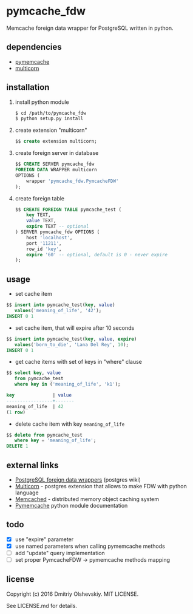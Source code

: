 pymcache\_fdw
=============

Memcache foreign data wrapper for PostgreSQL written in python.

dependencies
------------

- [pymemcache](https://pypi.python.org/pypi/pymemcache)
- [multicorn](http://multicorn.org/#idinstallation)

installation
------------

1. install python module

    ```bash
    $ cd /path/to/pymcache_fdw
    $ python setup.py install
    ```

2. create extension "multicorn"

    ```sql
    $$ create extension multicorn;
    ```

3. create foreign server in database

    ```sql
    $$ CREATE SERVER pymcache_fdw
    FOREIGN DATA WRAPPER multicorn
    OPTIONS (
        wrapper 'pymcache_fdw.PymcacheFDW'
    );
    ```

4. create foreign table

    ```sql
    $$ CREATE FOREIGN TABLE pymcache_test (
        key TEXT,
        value TEXT,
        expire TEXT -- optional
    ) SERVER pymcache_fdw OPTIONS (
        host 'localhost',
        port '11211',
        row_id 'key',
        expire '60' -- optional, default is 0 - never expire
    );
    ```

usage
-----

- set cache item

```sql
$$ insert into pymcache_test(key, value)
   values('meaning_of_life', '42');
INSERT 0 1
```

- set cache item, that will expire after 10 seconds

```sql
$$ insert into pymcache_test(key, value, expire)
   values('born_to_die', 'Lana Del Rey', 10);
INSERT 0 1
```

- get cache items with set of keys in "where" clause

```sql
$$ select key, value
   from pymcache_test
   where key in ('meaning_of_life', 'k1');

key              | value
-----------------+-------
meaning_of_life  | 42
(1 row)
```

- delete cache item with key `meaning_of_life`

```sql
$$ delete from pymcache_test
   where key = 'meaning_of_life';
DELETE 1
```

external links
--------------

- [PostgreSQL foreign data wrappers](https://wiki.postgresql.org/wiki/Foreign_data_wrappers) (postgres wiki)
- [Multicorn](http://multicorn.org) - postgres extension that allows to make FDW with python language
- [Memcached](https://memcached.org) - distributed memory object caching system
- [Pymemcache](https://pymemcache.readthedocs.io/en/latest) python module documentation

todo
----

 - [x] use "expire" parameter
 - [x] use named parameters when calling pymemcache methods
 - [ ] add "update" query implementation
 - [ ] set proper PymcacheFDW -> pymemcache methods mapping

license
-------

Copyright (c) 2016 Dmitriy Olshevskiy. MIT LICENSE.

See LICENSE.md for details.
